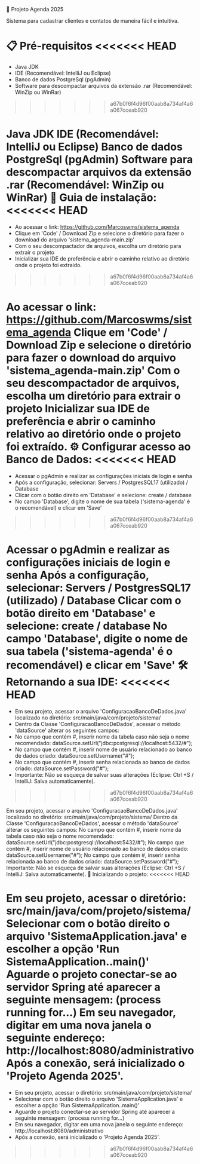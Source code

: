 🚀 Projeto Agenda 2025

Sistema para cadastrar clientes e contatos de maneira fácil e intuitiva.

📋 Pré-requisitos
<<<<<<< HEAD
=======
- Java JDK
- IDE (Recomendável: IntelliJ ou Eclipse)
- Banco de dados PostgreSql (pgAdmin)
- Software para descompactar arquivos da extensão .rar (Recomendável: WinZip ou WinRar)
>>>>>>> a67b0f6f4d96f00aab8a734af4a6a067cceab920

Java JDK
IDE (Recomendável: IntelliJ ou Eclipse)
Banco de dados PostgreSql (pgAdmin)
Software para descompactar arquivos da extensão .rar (Recomendável: WinZip ou WinRar)
🔧 Guia de instalação:
<<<<<<< HEAD
=======
- Ao acessar o link: https://github.com/Marcoswms/sistema_agenda
- Clique em 'Code' / Download Zip e selecione o diretório para fazer o download do arquivo 'sistema_agenda-main.zip'
- Com o seu descompactador de arquivos, escolha um diretório para extrair o projeto 
- Inicializar sua IDE de preferência e abrir o caminho relativo ao diretório onde o projeto foi extraído.
>>>>>>> a67b0f6f4d96f00aab8a734af4a6a067cceab920

Ao acessar o link: https://github.com/Marcoswms/sistema_agenda
Clique em 'Code' / Download Zip e selecione o diretório para fazer o download do arquivo 'sistema_agenda-main.zip'
Com o seu descompactador de arquivos, escolha um diretório para extrair o projeto
Inicializar sua IDE de preferência e abrir o caminho relativo ao diretório onde o projeto foi extraído.
⚙️ Configurar acesso ao Banco de Dados:
<<<<<<< HEAD
=======
- Acessar o pgAdmin e realizar as configurações iniciais de login e senha
- Após a configuração, selecionar: Servers / PostgresSQL17 (utilizado) / Database
- Clicar com o botão direito em 'Database' e selecione: create / database
- No campo 'Database', digite o nome de sua tabela ('sistema-agenda' é o recomendável) e clicar em 'Save'
>>>>>>> a67b0f6f4d96f00aab8a734af4a6a067cceab920

Acessar o pgAdmin e realizar as configurações iniciais de login e senha
Após a configuração, selecionar: Servers / PostgresSQL17 (utilizado) / Database
Clicar com o botão direito em 'Database' e selecione: create / database
No campo 'Database', digite o nome de sua tabela ('sistema-agenda' é o recomendável) e clicar em 'Save'
🛠️ Retornando a sua IDE:
<<<<<<< HEAD
=======
- Em seu projeto, acessar o arquivo 'ConfiguracaoBancoDeDados.java' localizado no diretório: src/main/java/com/projeto/sistema/
- Dentro da Classe 'ConfiguracaoBancoDeDados', acessar o método 'dataSource' alterar os seguintes campos:
- No campo que contém #, inserir nome da tabela caso não seja o nome recomendado: dataSource.setUrl("jdbc:postgresql://localhost:5432/#");
- No campo que contém #, inserir nome de usuário relacionado ao banco de dados criado:  dataSource.setUsername("#");
- No campo que contém #, inserir senha relacionada ao banco de dados criado: dataSource.setPassword("#");
- Importante: Não se esqueça de salvar suas alterações (Eclipse: Ctrl +S / IntelliJ: Salva automaticamente).
>>>>>>> a67b0f6f4d96f00aab8a734af4a6a067cceab920

Em seu projeto, acessar o arquivo 'ConfiguracaoBancoDeDados.java' localizado no diretório: src/main/java/com/projeto/sistema/
Dentro da Classe 'ConfiguracaoBancoDeDados', acessar o método 'dataSource' alterar os seguintes campos:
No campo que contém #, inserir nome da tabela caso não seja o nome recomendado: dataSource.setUrl("jdbc:postgresql://localhost:5432/#");
No campo que contém #, inserir nome de usuário relacionado ao banco de dados criado: dataSource.setUsername("#");
No campo que contém #, inserir senha relacionada ao banco de dados criado: dataSource.setPassword("#");
Importante: Não se esqueça de salvar suas alterações (Eclipse: Ctrl +S / IntelliJ: Salva automaticamente).
🚀 Inicializando o projeto:
<<<<<<< HEAD

Em seu projeto, acessar o diretório: src/main/java/com/projeto/sistema/
Selecionar com o botão direito o arquivo 'SistemaApplication.java' e escolher a opção 'Run SistemaApplication..main()'
Aguarde o projeto conectar-se ao servidor Spring até aparecer a seguinte mensagem: (process running for...)
Em seu navegador, digitar em uma nova janela o seguinte endereço: http://localhost:8080/administrativo
Após a conexão, será inicializado o 'Projeto Agenda 2025'.
=======
- Em seu projeto, acessar o diretório: src/main/java/com/projeto/sistema/
- Selecionar com o botão direito o arquivo 'SistemaApplication.java' e escolher a opção 'Run SistemaApplication..main()'
- Aguarde o projeto conectar-se ao servidor Spring até aparecer a seguinte mensagem: (process running for...)
- Em seu navegador, digitar em uma nova janela o seguinte endereço: http://localhost:8080/administrativo
- Após a conexão, será inicializado o 'Projeto Agenda 2025'.
>>>>>>> a67b0f6f4d96f00aab8a734af4a6a067cceab920
